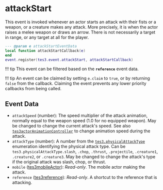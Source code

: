 <!---
	This file is autogenerated. Do not edit this file manually. Your changes will be ignored.
	More information: https://github.com/MWSE/MWSE/tree/master/docs
-->

# attackStart

This event is invoked whenever an actor starts an attack with their fists or a weapon, or a creature makes any attack. More precisely, it is when the actor raises a melee weapon or draws an arrow. There is not necessarily a target in range, or any target at all for the player.

```lua
--- @param e attackStartEventData
local function attackStartCallback(e)
end
event.register(tes3.event.attackStart, attackStartCallback)
```

!!! tip
	This event can be filtered based on the **`reference`** event data.

!!! tip
	An event can be claimed by setting `e.claim` to `true`, or by returning `false` from the callback. Claiming the event prevents any lower priority callbacks from being called.

## Event Data

* `attackSpeed` (number): The speed multiplier of the attack animation, normally equal to the weapon speed (1.0 for no equipped weapon). May be changed to change the current attack's speed. See also [`tes3actorAnimationController`](https://mwse.github.io/MWSE/types/tes3actorAnimationController/) to change animation speed during the attack.
* `attackType` (number): A number from the [`tes3.physicalAttackType`](https://mwse.github.io/MWSE/references/physical-attack-types/) enumeration identifying the physical attack type. Can be `tes3.physicalAttackType.slash`, `.chop`, `.thrust`, `.projectile`, `.creature1`, `.creature2`, or `.creature3`. May be changed to change the attack's type if the original attack was slash, chop, or thrust.
* `mobile` ([tes3mobileActor](../../types/tes3mobileActor)): *Read-only*. The mobile actor making the attack.
* `reference` ([tes3reference](../../types/tes3reference)): *Read-only*. A shortcut to the reference that is attacking.

